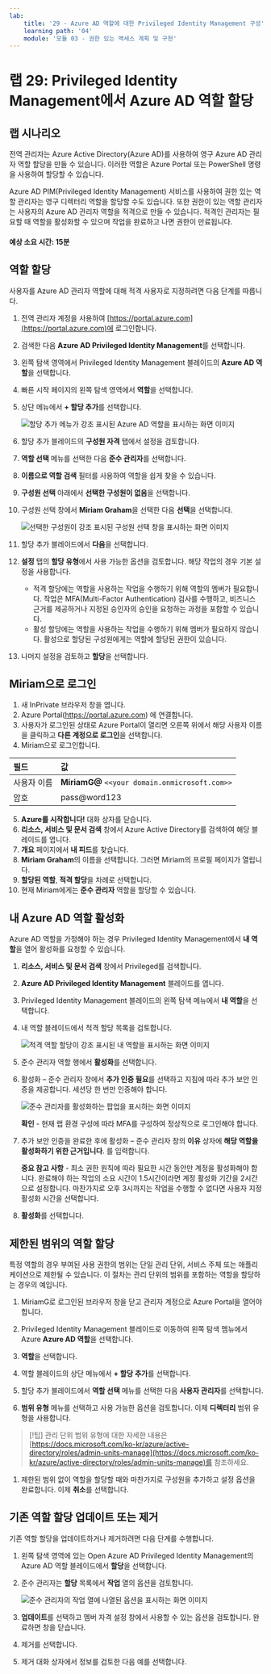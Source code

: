 ```yaml
---
lab:
    title: '29 - Azure AD 역할에 대한 Privileged Identity Management 구성'
    learning path: '04'
    module: '모듈 03 - 권한 있는 액세스 계획 및 구현'
---
```


# 랩 29: Privileged Identity Management에서 Azure AD 역할 할당

## 랩 시나리오

전역 관리자는 Azure Active Directory(Azure AD)를 사용하여 영구 Azure AD 관리자 역할 할당을 만들 수 있습니다. 이러한 역할은 Azure Portal 또는 PowerShell 명령을 사용하여 할당할 수 있습니다.

Azure AD PIM(Privileged Identity Management) 서비스를 사용하여 권한 있는 역할 관리자는 영구 디렉터리 역할을 할당할 수도 있습니다. 또한 권한이 있는 역할 관리자는 사용자의 Azure AD 관리자 역할을 적격으로 만들 수 있습니다. 적격인 관리자는 필요할 때 역할을 활성화할 수 있으며 작업을 완료하고 나면 권한이 만료됩니다.

#### 예상 소요 시간: 15분

## 역할 할당

사용자를 Azure AD 관리자 역할에 대해 적격 사용자로 지정하려면 다음 단계를 따릅니다.

1. 전역 관리자 계정을 사용하여 [https://portal.azure.com](https://portal.azure.com)에 로그인합니다.

1. 검색한 다음 **Azure AD Privileged Identity Management**를 선택합니다.

1. 왼쪽 탐색 영역에서 Privileged Identity Management 블레이드의 **Azure AD 역할**을 선택합니다.

1. 빠른 시작 페이지의 왼쪽 탐색 영역에서 **역할**을 선택합니다.

1. 상단 메뉴에서 **+ 할당 추가**를 선택합니다.

    ![할당 추가 메뉴가 강조 표시된 Azure AD 역할을 표시하는 화면 이미지](./media/lp4-mod3-pim-assign-role.png)

1. 할당 추가 블레이드의 **구성원 자격** 탭에서 설정을 검토합니다.

1. **역할 선택** 메뉴를 선택한 다음 **준수 관리자**를 선택합니다.

1. **이름으로 역할 검색** 필터를 사용하여 역할을 쉽게 찾을 수 있습니다.

1. **구성원 선택** 아래에서 **선택한 구성원이 없음**을 선택합니다.

1. 구성원 선택 창에서 **Miriam Graham**을 선택한 다음 **선택**을 선택합니다.

    ![선택한 구성원이 강조 표시된 구성원 선택 창을 표시하는 화면 이미지](./media/lp4-mod3-pim-add-role-assignment.png)

1. 할당 추가 블레이드에서 **다음**을 선택합니다.

1. **설정** 탭의 **할당 유형**에서 사용 가능한 옵션을 검토합니다. 해당 작업의 경우 기본 설정을 사용합니다.

    - 적격 할당에는 역할을 사용하는 작업을 수행하기 위해 역할의 멤버가 필요합니다. 작업은 MFA(Multi-Factor Authentication) 검사를 수행하고, 비즈니스 근거를 제공하거나 지정된 승인자의 승인을 요청하는 과정을 포함할 수 있습니다.
    - 활성 할당에는 역할을 사용하는 작업을 수행하기 위해 멤버가 필요하지 않습니다. 활성으로 할당된 구성원에게는 역할에 할당된 권한이 있습니다.

1. 나머지 설정을 검토하고 **할당**을 선택합니다.

## Miriam으로 로그인

1. 새 InPrivate 브라우저 창을 엽니다.
2. Azure Portal(https://portal.azure.com) 에 연결합니다.
3. 사용자가 로그인된 상태로 Azure Portal이 열리면 오른쪽 위에서 해당 사용자 이름을 클릭하고 **다른 계정으로 로그인**을 선택합니다.
4. Miriam으로 로그인합니다.

| 필드 | 값 |
| :--- | :--- |
| 사용자 이름 | **MiriamG@** `<<your domain.onmicrosoft.com>>` |
| 암호 | pass@word123 |

5. **Azure를 시작합니다!** 대화 상자를 닫습니다.
6. **리소스, 서비스 및 문서 검색** 창에서 Azure Active Directory를 검색하여 해당 블레이드를 엽니다.
7. **개요** 페이지에서 **내 피드**를 찾습니다.
8. **Miriam Graham**의 이름을 선택합니다. 그러면 Miriam의 프로필 페이지가 열립니다.
9. **할당된 역할**, **적격 할당**을 차례로 선택합니다.
10. 현재 Miriam에게는 **준수 관리자** 역할을 할당할 수 있습니다.

## 내 Azure AD 역할 활성화

Azure AD 역할을 가정해야 하는 경우 Privileged Identity Management에서 **내 역할**을 열어 활성화를 요청할 수 있습니다.

1. **리소스, 서비스 및 문서 검색** 창에서 Privileged를 검색합니다.
2. **Azure AD Privileged Identity Management** 블레이드를 엽니다.
3. Privileged Identity Management 블레이드의 왼쪽 탐색 메뉴에서 **내 역할**을 선택합니다.

1. 내 역할 블레이드에서 적격 할당 목록을 검토합니다.

    ![적격 역할 할당이 강조 표시된 내 역할을 표시하는 화면 이미지](./media/lp4-mod3-my-roles.png)

1. 준수 관리자 역할 행에서 **활성화**를 선택합니다.

1. 활성화 – 준수 관리자 창에서 **추가 인증 필요**를 선택하고 지침에 따라 추가 보안 인증을 제공합니다. 세션당 한 번만 인증해야 합니다.

    ![준수 관리자를 활성화하는 팝업을 표시하는 화면 이미지](./media/lp4-mod3-pim-activate-role.png)

    **확인** - 현재 랩 환경 구성에 따라 MFA를 구성하여 정상적으로 로그인해야 합니다.

1. 추가 보안 인증을 완료한 후에 활성화 – 준수 관리자 창의 **이유** 상자에 **해당 역할을 활성화하기 위한 근거입니다**. 를 입력합니다.

    **중요 참고 사항** - 최소 권한 원칙에 따라 필요한 시간 동안만 계정을 활성화해야 합니다.  완료해야 하는 작업의 소요 시간이 1.5시간이라면 계정 활성화 기간을 2시간으로 설정합니다.  마찬가지로 오후 3시까지는 작업을 수행할 수 없다면 사용자 지정 활성화 시간을 선택합니다.

1. **활성화**를 선택합니다.

## 제한된 범위의 역할 할당

특정 역할의 경우 부여된 사용 권한의 범위는 단일 관리 단위, 서비스 주체 또는 애플리케이션으로 제한될 수 있습니다. 이 절차는 관리 단위의 범위를 포함하는 역할을 할당하는 경우의 예입니다.

1. MiriamG로 로그인된 브라우저 창을 닫고 관리자 계정으로 Azure Portal을 열어야 합니다.
2. Privileged Identity Management 블레이드로 이동하여 왼쪽 탐색 멤뉴에서 Azure **Azure AD 역할**을 선택합니다.
3. **역할**을 선택합니다.
4. 역할 블레이드의 상단 메뉴에서 **+ 할당 추가**를 선택합니다.

5. 할당 추가 블레이드에서 **역할 선택** 메뉴를 선택한 다음 **사용자 관리자**를 선택합니다.

1. **범위 유형** 메뉴를 선택하고 사용 가능한 옵션을 검토합니다. 이제 **디렉터리** 범위 유형을 사용합니다.

>[!팁]
>관리 단위 범위 유형에 대한 자세한 내용은 [https://docs.microsoft.com/ko-kr/azure/active-directory/roles/admin-units-manage](https://docs.microsoft.com/ko-kr/azure/active-directory/roles/admin-units-manage)를 참조하세요.

1. 제한된 범위 없이 역할을 할당할 때와 마찬가지로 구성원을 추가하고 설정 옵션을 완료합니다. 이제 **취소**를 선택합니다.

## 기존 역할 할당 업데이트 또는 제거

기존 역할 할당을 업데이트하거나 제거하려면 다음 단계를 수행합니다.

1. 왼쪽 탐색 영역에 있는 Open Azure AD Privileged Identity Management의 Azure AD 역할 블레이드에서 **할당**을 선택합니다.

1. 준수 관리자는 **할당** 목록에서 **작업** 열의 옵션을 검토합니다.

    ![준수 관리자의 작업 열에 나열된 옵션을 표시하는 화면 이미지](./media/lp4-mod3-pim-edit-role-assignments.png)

1. **업데이트**를 선택하고 멤버 자격 설정 창에서 사용할 수 있는 옵션을 검토합니다. 완료하면 창을 닫습니다.

1. 제거를 선택합니다.

1. 제거 대화 상자에서 정보를 검토한 다음 예를 선택합니다.
